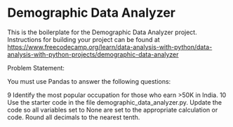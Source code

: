 # Demographic Data Analyzer

This is the boilerplate for the Demographic Data Analyzer project. Instructions for building your project can be found at https://www.freecodecamp.org/learn/data-analysis-with-python/data-analysis-with-python-projects/demographic-data-analyzer


Problem Statement:

You must use Pandas to answer the following questions:

<!-- 1    How many people of each race are represented in this dataset? This should be a Pandas series with race names as the index labels. (race column)
2    What is the average age of men?
 3   What is the percentage of people who have a Bachelor's degree?
  4  What percentage of people with advanced education (Bachelors, Masters, or Doctorate) make more than 50K?
   5 What percentage of people without advanced education make more than 50K? -->
   <!-- 6 What is the minimum number of hours a person works per week?
   7 What percentage of the people who work the minimum number of hours per week have a salary of more than 50K? -->
   <!-- 8 What country has the highest percentage of people that earn >50K and what is that percentage? -->
   9 Identify the most popular occupation for those who earn >50K in India.
   10 Use the starter code in the file demographic_data_analyzer.py. Update the code so all variables set to None are set to the appropriate       calculation or code. Round all decimals to the nearest tenth.